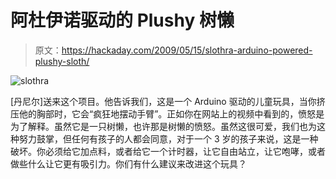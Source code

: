 # 阿杜伊诺驱动的 Plushy 树懒

> 原文：<https://hackaday.com/2009/05/15/slothra-arduino-powered-plushy-sloth/>

![slothra](img/15f10ec4db7f157a1e0da52d2c4d09e7.png "slothra")

[丹尼尔]送来这个项目。他告诉我们，这是一个 Arduino 驱动的儿童玩具，当你挤压他的胸部时，它会“疯狂地摆动手臂”。正如你在网站上的视频中看到的，愤怒是为了解释。虽然它是一只树懒，也许那是树懒的愤怒。虽然这很可爱，我们也为这种努力鼓掌，但任何有孩子的人都会同意，对于一个 3 岁的孩子来说，这是一种破坏。你必须给它加点料，或者给它一个计时器，让它自由站立，让它咆哮，或者做些什么让它更有吸引力。你们有什么建议来改进这个玩具？